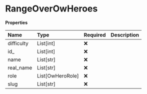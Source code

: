 # RangeOverOwHeroes

**Properties**

| Name       | Type             | Required | Description |
| :--------- | :--------------- | :------- | :---------- |
| difficulty | List[int]        | ❌       |             |
| id\_       | List[int]        | ❌       |             |
| name       | List[str]        | ❌       |             |
| real_name  | List[str]        | ❌       |             |
| role       | List[OwHeroRole] | ❌       |             |
| slug       | List[str]        | ❌       |             |

<!-- This file was generated by liblab | https://liblab.com/ -->
